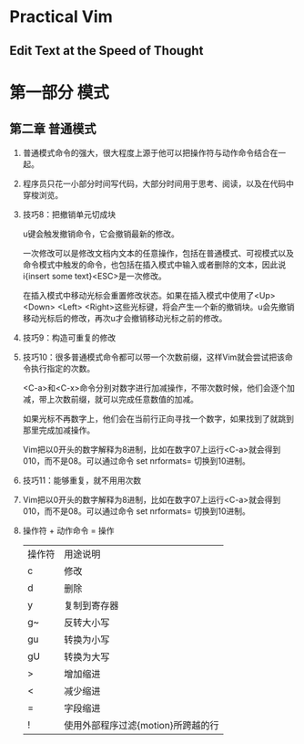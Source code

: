 # Practical Vim
## Edit Text at the Speed of Thought

# 第一部分 模式

## 第二章 普通模式

1. 普通模式命令的强大，很大程度上源于他可以把操作符与动作命令结合在一起。
2. 程序员只花一小部分时间写代码，大部分时间用于思考、阅读，以及在代码中穿梭浏览。 
3. 技巧8：把撤销单元切成块

	u键会触发撤销命令，它会撤销最新的修改。

	一次修改可以是修改文档内文本的任意操作，包括在普通模式、可视模式以及命令模式中触发的命令，也包括在插入模式中输入或者删除的文本，因此说i{insert some text}\<ESC\>是一次修改。

	在插入模式中移动光标会重置修改状态。如果在插入模式中使用了\<Up\> \<Down\> \<Left\> \<Right\>这些光标键，将会产生一个新的撤销块。u会先撤销移动光标后的修改，再次u才会撤销移动光标之前的修改。

4. 技巧9：构造可重复的修改
5. 技巧10：很多普通模式命令都可以带一个次数前缀，这样Vim就会尝试把该命令执行指定的次数。

	\<C-a\>和\<C-x\>命令分别对数字进行加减操作，不带次数时候，他们会逐个加减，带上次数前缀，就可以完成任意数值的加减。

	如果光标不再数字上，他们会在当前行正向寻找一个数字，如果找到了就跳到那里完成加减操作。

	Vim把以0开头的数字解释为8进制，比如在数字07上运行\<C-a\>就会得到010，而不是08。可以通过命令 set nrformats= 切换到10进制。

6. 技巧11：能够重复，就不用用次数
7. Vim把以0开头的数字解释为8进制，比如在数字07上运行\<C-a\>就会得到010，而不是08。可以通过命令 set nrformats= 切换到10进制。
8. 操作符 + 动作命令 = 操作

	<table>
	<tr> <td> 操作符 </td> <td> 用途说明 </td> </tr>
	<tr> <td> c </td> <td> 修改 </td> </tr>
	<tr> <td> d </td> <td> 删除 </td> </tr>
	<tr> <td> y </td> <td> 复制到寄存器 </td> </tr>
	<tr> <td> g~ </td> <td> 反转大小写 </td> </tr>
	<tr> <td> gu </td> <td> 转换为小写 </td> </tr>
	<tr> <td> gU </td> <td> 转换为大写 </td> </tr>
	<tr> <td> > </td> <td> 增加缩进 </td> </tr>
	<tr> <td> < </td> <td> 减少缩进 </td> </tr>
	<tr> <td> = </td> <td> 字段缩进 </td> </tr>
	<tr> <td> ! </td> <td> 使用外部程序过滤{motion}所跨越的行 </td> </tr>
	</table>


